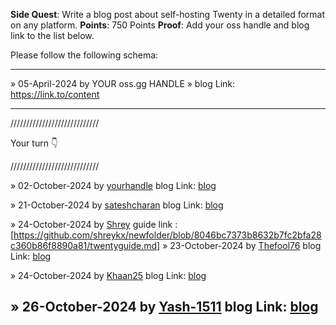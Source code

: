 **Side Quest**: Write a blog post about self-hosting Twenty in a detailed format on any platform.
**Points**: 750 Points
**Proof**: Add your oss handle and blog link to the list below.

Please follow the following schema:

---

» 05-April-2024 by YOUR oss.gg HANDLE » blog Link: https://link.to/content

---

////////////////////////////

Your turn 👇

////////////////////////////

» 02-October-2024 by [yourhandle](https://oss.gg/yourhandle) blog Link: [blog](https://twenty.com/)

» 21-October-2024 by [sateshcharan](https://oss.gg/sateshcharan) blog Link: [blog](https://dev.to/sateshcharan/streamlined-self-hosting-with-twenty-crm-1-click-docker-compose-setup-188o)

» 24-October-2024 by [Shrey](https://oss.gg/shreykx) guide link : [https://github.com/shreykx/newfolder/blob/8046bc7373b8632b7fc2bfa28c360b86f8890a81/twentyguide.md]
» 23-October-2024 by [Thefool76](https://oss.gg/thefool76) blog Link: [blog](https://k5lo7h.hashnode.dev/a-detailed-guide-to-self-host-twenty-crm-on-you-local-server)

» 24-October-2024 by [Khaan25](https://oss.gg/Khaan25) blog Link: [blog](https://medium.com/@ziaurzai/detailed-guide-on-self-hosting-twenty-crm-on-your-server-troubleshooting-and-best-practices-1f2ca15cd6eb)

» 26-October-2024 by [Yash-1511](https://oss.gg/Yash-1511) blog Link: [blog](https://medium.com/@yashp3020/a-comprehensive-guide-to-self-hosting-twenty-crm-with-docker-compose-40ea3fb4afdc)
---
